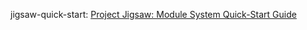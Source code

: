 jigsaw-quick-start: [Project Jigsaw: Module System Quick-Start Guide](https://openjdk.org/projects/jigsaw/quick-start)